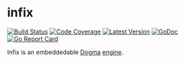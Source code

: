 # infix

[![Build Status](https://github.com/dogmatiq/infix/workflows/CI/badge.svg)](https://github.com/dogmatiq/infix/actions?workflow=CI)
[![Code Coverage](https://img.shields.io/codecov/c/github/dogmatiq/infix/master.svg)](https://codecov.io/github/dogmatiq/infix)
[![Latest Version](https://img.shields.io/github/tag/dogmatiq/infix.svg?label=semver)](https://semver.org)
[![GoDoc](https://godoc.org/github.com/dogmatiq/infix?status.svg)](https://godoc.org/github.com/dogmatiq/infix)
[![Go Report Card](https://goreportcard.com/badge/github.com/dogmatiq/infix)](https://goreportcard.com/report/github.com/dogmatiq/infix)

Infix is an embeddedable [Dogma](https://github.com/dogmatiq/dogma)
[engine](https://github.com/dogmatiq/dogma#engine).
